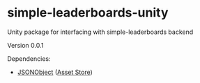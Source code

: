# simple-leaderboards-unity
Unity package for interfacing with simple-leaderboards backend

Version 0.0.1

Dependencies:
- [JSONObject](https://github.com/mtschoen/JSONObject) ([Asset Store](https://www.assetstore.unity3d.com/en/#!/content/710))
